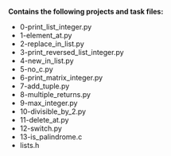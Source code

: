 __Contains the following projects and task files:__
* 0-print_list_integer.py  
* 1-element_at.py  
* 2-replace_in_list.py  
* 3-print_reversed_list_integer.py  
* 4-new_in_list.py  
* 5-no_c.py  
* 6-print_matrix_integer.py  
* 7-add_tuple.py  
* 8-multiple_returns.py  
* 9-max_integer.py  
* 10-divisible_by_2.py  
* 11-delete_at.py  
* 12-switch.py  
* 13-is_palindrome.c  
* lists.h
